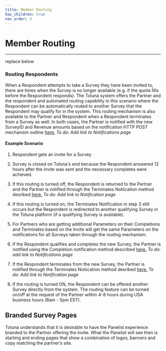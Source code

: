 ```yaml
---
title: Member Routing
has_children: true
nav_order: 3
---
```



# Member Routing

---

replace below 


### Routing Respondents

When a Respondent attempts to take a Survey they have been invited to, there are times when the Survey is no longer available (e.g. if the quota fills before the Respondent responds). The Toluna system offers the Partner and the respondent and automated routing capability in this scenario where the Respondent can be automatically routed to another Survey that the Respondent may qualify for in the system. This routing mechanism is also available to the Partner and Respondent when a Respondent terminates from a Survey as well. In both cases, the Partner is notified with the new SurveyID and Revenue amounts based on the notification HTTP POST mechanism outline [here.]() *To do: Add link to Notifications page*

#### Example Scenario

1) Respondent gets an invite for a Survey

2) Survey is closed on Toluna's end because the Respondent answered 12 hours after the invite was sent and the necessary completes were achieved.

3) If this routing is turned off, the Respondent is returned to the Partner and the Partner is notified through the Terminates Notiication method desribed [here.]() *To do: Add link to Notification page*

4) If this routing is turned on, the Terminates Notification in step 3 still occurs but the Respondent is redirected to another qualifying Survey in the Toluna platform (if a qualifying Survey is available).

5) For Partners who are getting additional Parameters on their Completions and Terminates based on the Invite will get the same Parameters on the notifications for all Surveys taken through the routing mechanism.

6) If the Respondent qualifies and completes the new Survey, the Partner is notified using the Completion notification method described [here.]() *To do: add link to Notifications page*

7) If the Respondent terminates from the new Survey, the Partner is notified through the Terminates Notiication method desribed [here.]() *To do: Add link to Notification page*

8) If the routing is turned ON, the Respondent can be offered another Survey directly from the system. The routing feature can be turned on/off at the request of the Partner within 4-8 hours during USA business hours (8am - 5pm EST).






## Branded Survey Pages

Toluna understands that it is desirable to have the Panelist experience branded to the Partner offering the invite. What the Panelist will see then is starting and ending pages that show a combination of logos, banners and copy matching the partner’s site.